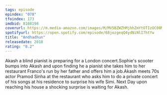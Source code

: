 ```yaml
---
tags: episode
epindex: "078"
tfoindex: 173
imdbid: 8108198
coverurl: https://m.media-amazon.com/images/M/MV5BZWZhMjhhZmYtOTIzOC00MGYzLWI1OGYtM2ZkN2IxNTI4ZWI3XkEyXkFqcGdeQXVyNDAzNDk0MTQ@._V1_SY300_CR1,0,202,300_.jpg
spotifyurl: https://open.spotify.com/episode/68jozgeqQ4ydNiNlI7htYw
title: "Andhadhun"
releasedate: 2018
rating: "8.2"
---
```


Akash a blind pianist is preparing for a London concert.Sophie's scooter bumps into Akash and upon finding he a pianist she takes him to her restaurant Franco's run by her father and offers him a job.Akash meets 70s actor Pramod Sinha at the restaurant who asks him to do a private concert of his songs at his residence to surprise his wife Simi. Next Day upon reaching his house a shocking surprise is waiting for Akash.